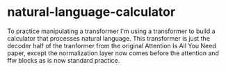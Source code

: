 # natural-language-calculator
To practice manipulating a transformer I'm using a transformer to build a calculator that processes natural language. This transformer is just the decoder half of the tranformer from the original Attention Is All You Need paper, except the normalization layer now comes before the attention and ffw blocks as is now standard practice. 

